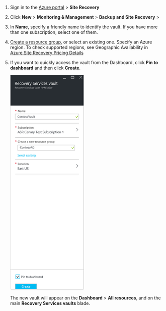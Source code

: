 
1. Sign in to the [Azure portal](https://portal.azure.cn) > **Site Recovery**
2. Click **New** > **Monitoring & Management** > **Backup and Site Recovery** > 
3. In **Name**, specify a friendly name to identify the vault. If you have more than one subscription, select one of them.
4. [Create a resource group](../articles/azure-resource-manager/resource-group-template-deploy-portal.md), or select an existing one. Specify an Azure region. To check supported regions, see Geographic Availability in [Azure Site Recovery Pricing Details](https://azure.microsoft.com/pricing/details/site-recovery/)
5. If you want to quickly access the vault from the Dashboard, click **Pin to dashboard** and then click **Create**.

   ![New vault](./media/site-recovery-create-vault/new-vault-settings.png)

   The new vault will appear on the **Dashboard** > **All resources**, and on the main **Recovery Services vaults** blade.
